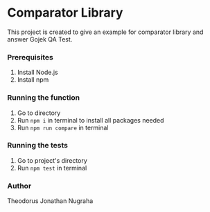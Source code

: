 # Comparator Library
This project is created to give an example for comparator library and answer Gojek QA Test.

### Prerequisites
1. Install Node.js
2. Install npm

### Running the function
1. Go to directory
2. Run `npm i` in terminal to install all packages needed
3. Run `npm run compare` in terminal

### Running the tests
1. Go to project's directory
2. Run `npm test` in terminal

### Author
Theodorus Jonathan Nugraha
